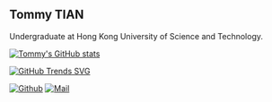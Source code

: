 ## Tommy TIAN

Undergraduate at Hong Kong University of Science and Technology.

[![Tommy's GitHub stats](https://github-readme-stats.vercel.app/api?username=tommytim0515&count_private=true)](https://ttommy.tech)

[![GitHub Trends SVG](https://api.githubtrends.io/user/svg/tommytim0515/langs?time_range=one_year&use_percent=True&include_private=True&compact=True&theme=classic)](https://githubtrends.io)

[![Github](https://img.shields.io/github/followers/tommytim0515?label=Follow&style=social)](https://github.com/tommytim0515)
[![Mail](https://img.shields.io/badge/-tianxiangan2000515@gmail.com-black?style=flat-square&logo=gmail&logoColor=red&link=)](tianxiangan2000515@gmail.com)

